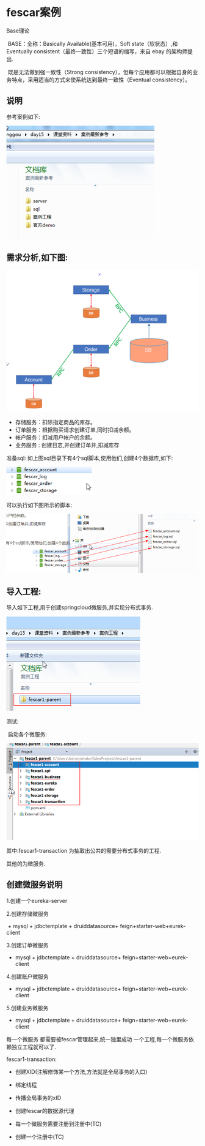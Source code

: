 # fescar案例

Base理论

​	BASE：全称：Basically Available(基本可用)，Soft state（软状态）,和 Eventually consistent（最终一致性）三个短语的缩写，来自 ebay 的架构师提出.

​	既是无法做到强一致性（Strong consistency），但每个应用都可以根据自身的业务特点，采用适当的方式来使系统达到最终一致性（Eventual consistency）。



## 说明

参考案例如下:

![1567915500682](images/1567915500682.png)



## 需求分析,如下图:



![1567915735423](images/1567915735423.png)

- 存储服务：扣除指定商品的库存。
- 订单服务：根据购买请求创建订单,同时扣减余额。
- 帐户服务：扣减用户帐户的余额。
- 业务服务 : 创建日志,并创建订单并,扣减库存



准备sql: 如上图sql目录下有4个sql脚本,使用他们,创建4个数据库,如下:

![1567915940957](images/1567915940957.png)



可以执行如下图所示的脚本:

![1567915982758](images/1567915982758.png)



## 导入工程:

导入如下工程,用于创建springcloud微服务,并实现分布式事务.

![1567916059346](images/1567916059346.png)



测试:

​	启动各个微服务:

![1567916122780](images/1567916122780.png)

其中:fescar1-transaction 为抽取出公共的需要分布式事务的工程.



其他的为微服务.



## 创建微服务说明

1.创建一个eureka-server

2.创建存储微服务

​	+ mysql + jdbctemplate + druiddatasource+ feign+starter-web+eurek-client

3.创建订单微服务

+ mysql + jdbctemplate + druiddatasource+ feign+starter-web+eurek-client

4.创建账户微服务

+ mysql + jdbctemplate + druiddatasource+ feign+starter-web+eurek-client

5.创建业务微服务

+ mysql + jdbctemplate + druiddatasource+ feign+starter-web+eurek-client



每一个微服务 都需要被fescar管理起来,统一独里成功 一个工程,每一个微服务依赖独立工程就可以了.

fescar1-transaction:

 + 创建XID(注解修饰某一个方法,方法就是全局事务的入口)
 + 绑定线程
 + 传播全局事务的xID
 + 创建fescar的数据源代理

+ 每一个微服务需要注册到注册中(TC)
+ 创建一个注册中(TC)





















